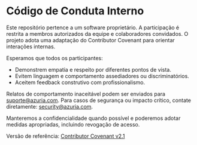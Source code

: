 # Código de Conduta Interno

Este repositório pertence a um software proprietário. A participação é restrita a membros autorizados da equipe e colaboradores convidados. O projeto adota uma adaptação do Contributor Covenant para orientar interações internas.

Esperamos que todos os participantes:

- Demonstrem empatia e respeito por diferentes pontos de vista.
- Evitem linguagem e comportamento assediadores ou discriminatórios.
- Aceitem feedback construtivo com profissionalismo.

Relatos de comportamento inaceitável podem ser enviados para [suporte@azuria.com](mailto:suporte@azuria.com). Para casos de segurança ou impacto crítico, contate diretamente: [security@azuria.com](mailto:security@azuria.com).

Manteremos a confidencialidade quando possível e poderemos adotar medidas apropriadas, incluindo revogação de acesso.

Versão de referência: [Contributor Covenant v2.1](https://www.contributor-covenant.org/version/2/1/code_of_conduct/)
